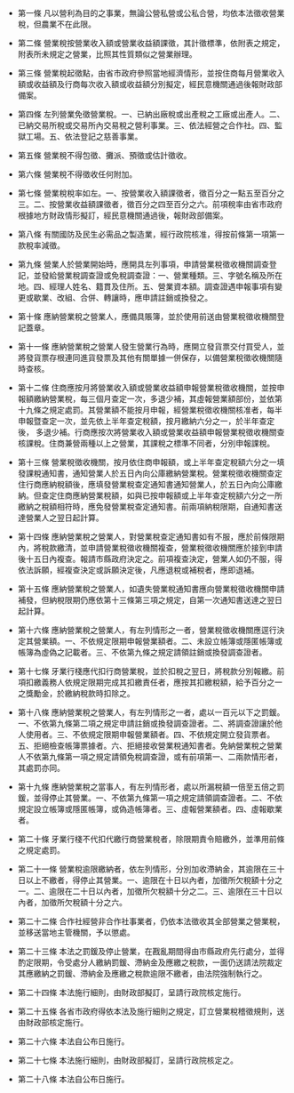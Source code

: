 * 第一條 凡以營利為目的之事業，無論公營私營或公私合營，均依本法徵收營業稅，但農業不在此限。

* 第二條 營業稅按營業收入額或營業收益額課徵，其計徵標準，依附表之規定，附表所未規定之營業，比照其性質類似之營業辦理。

* 第三條 營業稅起徵點，由省市政府參照當地經濟情形，並按住商每月營業收入額或收益額及行商每次收入額或收益額分別擬定，經民意機關通過後報財政部備案。

* 第四條 左列營業免徵營業稅。一、已納出廠稅或出產稅之工廠或出產人。二、已納交易所稅或交易所內交易稅之營利事業。三、依法經營之合作社。四、監獄工場。五、依法登記之慈善事業。

* 第五條 營業稅不得包徵、攤派、預徵或估計徵收。

* 第六條 營業稅不得徵收任何附加。

* 第七條 營業稅稅率如左。一、按營業收入額課徵者，徵百分之一點五至百分之三。二、按營業收益額課徵者，徵百分之四至百分之六。前項稅率由省市政府根據地方財政情形擬訂，經民意機關通過後，報財政部備案。

* 第八條 有關國防及民生必需品之製造業，經行政院核准，得按前條第一項第一款稅率減徵。

* 第九條 營業人於營業開始時，應開具左列事項，申請營業稅徵收機關調查登記，並發給營業稅調查證或免稅調查證：一、營業種類。三、字號名稱及所在地。四、經理人姓名、籍貫及住所。五、營業資本額。調查證遇申報事項有變更或歇業、改組、合併、轉讓時，應申請註銷或換發之。

* 第十條 應納營業稅之營業人，應備具賬簿，並於使用前送由營業稅徵收機關登記蓋章。

* 第十一條 應納營業稅之營業人發生營業行為時，應開立發貨票交付買受人，並將發貨票存根連同進貨發票及其他有關單據一併保存，以備營業稅徵收機關隨時查核。

* 第十二條 住商應按月將營業收入額或營業收益額申報營業稅徵收機關，並按申報額繳納營業稅，每三個月查定一次，多退少補，其虛報營業額部份，並依第十九條之規定處罰。其營業額不能按月申報，經營業稅徵收機關核准者，每半申報暨查定一次，並先依上半年查定稅額，按月繳納六分之一，於半年查定後， 多退少補。行商應按次將營業收入額或營業收益額申報營業稅徵收機關查核課稅。住商兼營兩種以上之營業，其課稅之標準不同者，分別申報課稅。

* 第十三條 營業稅徵收機關，按月依住商申報額，或上半年查定稅額六分之一填發課稅通知書，通知營業人於五日內向公庫繳納營業稅。營業稅徵收機關查定住行商應納稅額後，應填發營業稅查定通知書通知營業人，於五日內向公庫繳納。但查定住商應納營業稅額，如與已按申報額或上半年查定稅額六分之一所繳納之稅額相符時，應免發營業稅查定通知書。前兩項納稅限期，自通知書送達營業人之翌日起計算。

* 第十四條 應納營業稅之營業人，對營業稅查定通知書如有不服，應於前條限期內，將稅款繳清，並申請營業稅徵收機關複查，營業稅徵收機關應於接到申請後十五日內複查。報請市縣政府決定之。前項複查決定，營業人如仍不服，得依法訴願，經複查決定或訴願決定後，凡應退稅或補稅者，應即退補。

* 第十五條 應納營業稅之營業人，如遺失營業稅通知書應向營業稅徵收機關申請補發，但納稅限期仍應依第十三條第三項之規定，自第一次通知書送達之翌日起計算。

* 第十六條 應納營業稅之營業人，有左列情形之一者，營業稅徵收機關應逕行決定其營業額。一、不依規定限期申報營業額者。二、未設立帳簿或隱匿帳簿或帳簿為虛偽之記載者。三、不依第九條之規定請領註銷或換發調查證者。

* 第十七條 牙業行棧應代扣行商營業稅，並於扣稅之翌日，將稅款分別報繳。前項扣繳義務人依規定限期完成其扣繳責任者，應按其扣繳稅額，給予百分之一之獎勵金，於繳納稅款時扣除之。

* 第十八條 應納營業稅之營業人，有左列情形之一者，處以一百元以下之罰鍰。一、不依第九條第二項之規定申請註銷或換發調查證者。二、將調查證讓於他人使用者。三、不依規定限期申報營業額者。四、不依規定開立發貨票者。五、拒絕檢查帳簿票據者。六、拒絕接收營業稅通知書者。免納營業稅之營業人不依第九條第一項之規定請領免稅調查證，或有前項第一、二兩款情形者，其處罰亦同。

* 第十九條 應納營業稅之當事人，有左列情形者，處以所漏稅額一倍至五倍之罰鍰，並得停止其營業。一、不依第九條第一項之規定請領調查證者。二、不依規定設立帳簿或隱匿帳簿，或偽造帳簿者。三、虛報營業額者。四、虛報歇業者。

* 第二十條 牙業行棧不代扣代繳行商營業稅者，除限期責令賠繳外，並準用前條之規定處罰。

* 第二十一條 營業稅逾限繳納者，依左列情形，分別加收滯納金，其逾限在三十日以上不繳者，得停止其營業。一、逾限在十日以內者，加徵所欠稅額十分之一。二、逾限在二十日以內者，加徵所欠稅額十分之二。三、逾限在三十日以內者，加徵所欠稅額十分之六。

* 第二十二條 合作社經營非合作社事業者，仍依本法徵收其全部營業之營業稅，並移送當地主管機關，予以懲處。

* 第二十三條 本法之罰鍰及停止營業，在戡亂期間得由市縣政府先行處分，並得酌定限期，令受處分人繳納罰鍰、滯納金及應繳之稅款，一面仍送請法院裁定其應繳納之罰鍰、滯納金及應繳之稅款逾限不繳者，由法院強制執行之。

* 第二十四條 本法施行細則，由財政部擬訂，呈請行政院核定施行。

* 第二十五條 各省市政府得依本法及施行細則之規定，訂立營業稅稽徵規則，送由財政部核定施行。

* 第二十六條 本法自公布日施行。

* 第二十七條 本法施行細則，由財政部擬訂，呈請行政院核定之。

* 第二十八條 本法自公布日施行。

